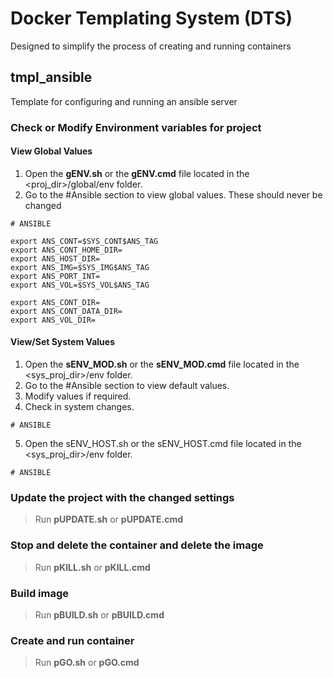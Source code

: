 # Docker Templating System (DTS)
Designed to simplify the process of creating and running containers

## tmpl_ansible

Template for configuring and running an ansible server

### Check or Modify Environment variables for project

#### View Global Values
1. Open the **gENV.sh** or the **gENV.cmd** file located in the <proj_dir>/global/env folder.
2. Go to the #Ansible section to view global values.  These should never be changed
```
# ANSIBLE

export ANS_CONT=$SYS_CONT$ANS_TAG
export ANS_CONT_HOME_DIR=
export ANS_HOST_DIR=
export ANS_IMG=$SYS_IMG$ANS_TAG
export ANS_PORT_INT=
export ANS_VOL=$SYS_VOL$ANS_TAG

export ANS_CONT_DIR=
export ANS_CONT_DATA_DIR=
export ANS_VOL_DIR=
```

#### View/Set System Values
1. Open the **sENV_MOD.sh** or the **sENV_MOD.cmd** file located in the <sys_proj_dir>/env folder.
2. Go to the #Ansible section to view default values.
3. Modify values if required.
4. Check in system changes.
```
# ANSIBLE

```

5. Open the sENV_HOST.sh or the sENV_HOST.cmd file located in the <sys_proj_dir>/env folder.
```
# ANSIBLE
```

### Update the project with the changed settings
> Run **pUPDATE.sh** or **pUPDATE.cmd**

### Stop and delete the container and delete the image
> Run **pKILL.sh** or **pKILL.cmd** 

### Build image
> Run **pBUILD.sh** or **pBUILD.cmd**

### Create and run container
> Run **pGO.sh** or **pGO.cmd** 
